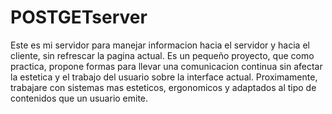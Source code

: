 # POSTGETserver

  Este es mi servidor para manejar informacion hacia el servidor y hacia el cliente, sin refrescar la pagina actual.
  Es un pequeño proyecto, que como practica, propone formas para llevar una comunicacion continua sin afectar la estetica y el trabajo del usuario sobre la interface actual.
  Proximamente, trabajare con sistemas mas esteticos, ergonomicos y adaptados al tipo de contenidos que un usuario emite.
